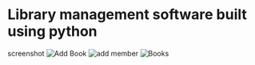 
# Library management software built using python
screenshot
![Add Book](https://github.com/user-attachments/assets/341ba2dc-9968-4c8a-8ddb-0fc2aa2c75a7)
![add member](https://github.com/user-attachments/assets/88a6f669-39e4-4bc0-8e91-33a1200a52a0)
![Books](https://github.com/user-attachments/assets/ac14a33d-cf6b-4eb0-8e00-c682f759b1bc)
